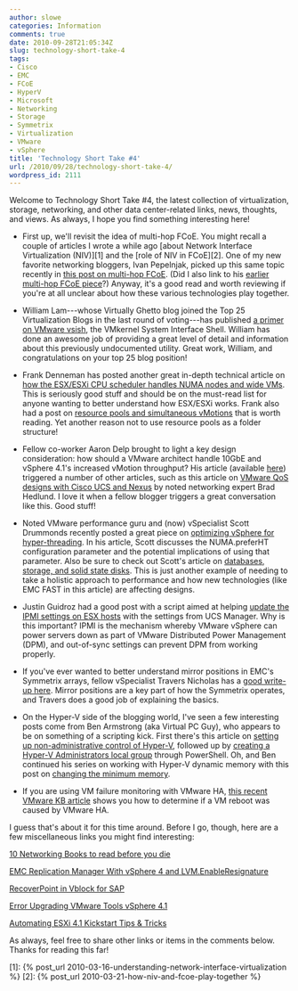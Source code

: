 ```yaml
---
author: slowe
categories: Information
comments: true
date: 2010-09-28T21:05:34Z
slug: technology-short-take-4
tags:
- Cisco
- EMC
- FCoE
- HyperV
- Microsoft
- Networking
- Storage
- Symmetrix
- Virtualization
- VMware
- vSphere
title: 'Technology Short Take #4'
url: /2010/09/28/technology-short-take-4/
wordpress_id: 2111
---
```


Welcome to Technology Short Take #4, the latest collection of virtualization, storage, networking, and other data center-related links, news, thoughts, and views. As always, I hope you find something interesting here!

* First up, we'll revisit the idea of multi-hop FCoE. You might recall a couple of articles I wrote a while ago [about Network Interface Virtualization (NIV)][1] and the [role of NIV in FCoE][2]. One of my new favorite networking bloggers, Ivan Pepelnjak, picked up this same topic recently in [this post on multi-hop FCoE](http://blog.ioshints.info/2010/09/multihop-fcoe-102-vnport-proxy-and-fip.html). (Did I also link to his [earlier multi-hop FCoE piece](http://blog.ioshints.info/2010/08/multihop-fcoe-101.html)?) Anyway, it's a good read and worth reviewing if you're at all unclear about how these various technologies play together.

* William Lam---whose Virtually Ghetto blog joined the Top 25 Virtualization Blogs in the last round of voting---has published [a primer on VMware vsish](http://www.virtuallyghetto.com/2010/08/what-is-vmware-vsish.html), the VMkernel System Interface Shell. William has done an awesome job of providing a great level of detail and information about this previously undocumented utility. Great work, William, and congratulations on your top 25 blog position!

* Frank Denneman has posted another great in-depth technical article on [how the ESX/ESXi CPU scheduler handles NUMA nodes and wide VMs](http://frankdenneman.nl/2010/09/esx-4-1-numa-scheduling/). This is seriously good stuff and should be on the must-read list for anyone wanting to better understand how ESX/ESXi works. Frank also had a post on [resource pools and simultaneous vMotions](http://frankdenneman.nl/2010/09/resource-pools-and-simultaneous-vmotions/) that is worth reading. Yet another reason not to use resource pools as a folder structure!

* Fellow co-worker Aaron Delp brought to light a key design consideration: how should a VMware architect handle 10GbE and vSphere 4.1's increased vMotion throughput? His article (available [here](http://blog.aarondelp.com/2010/09/keeping-vmotion-tiger-in-10gb-cage-part.html)) triggered a number of other articles, such as this article on [VMware QoS designs with Cisco UCS and Nexus](http://bradhedlund.com/2010/09/15/vmware-10ge-qos-designs-cisco-ucs-nexus/) by noted networking expert Brad Hedlund. I love it when a fellow blogger triggers a great conversation like this. Good stuff!

* Noted VMware performance guru and (now) vSpecialist Scott Drummonds recently posted a great piece on [optimizing vSphere for hyper-threading](http://vpivot.com/2010/09/13/optimizing-vsphere-for-hyper-threading/). In his article, Scott discusses the NUMA.preferHT configuration parameter and the potential implications of using that parameter. Also be sure to check out Scott's article on [databases, storage, and solid state disks](http://vpivot.com/2010/09/20/databases-storage-and-solid-state-disks/). This is just another example of needing to take a holistic approach to performance and how new technologies (like EMC FAST in this article) are affecting designs.

* Justin Guidroz had a good post with a script aimed at helping [update the IPMI settings on ESX hosts](http://geauxvirtual.wordpress.com/2010/09/20/working-with-ucs-and-vcenter-ipmi-settings/) with the settings from UCS Manager. Why is this important? IPMI is the mechanism whereby VMware vSphere can power servers down as part of VMware Distributed Power Management (DPM), and out-of-sync settings can prevent DPM from working properly.

* If you've ever wanted to better understand mirror positions in EMC's Symmetrix arrays, fellow vSpecialist Travers Nicholas has a [good write-up here](http://nickapedia.com/2010/09/21/dont-panic-mirror-positions/). Mirror positions are a key part of how the Symmetrix operates, and Travers does a good job of explaining the basics.

* On the Hyper-V side of the blogging world, I've seen a few interesting posts come from Ben Armstrong (aka Virtual PC Guy), who appears to be on something of a scripting kick. First there's this article on [setting up non-administrative control of Hyper-V](http://blogs.msdn.com/b/virtual_pc_guy/archive/2010/09/27/setting-up-non-administrative-control-of-hyper-v-through-powershell.aspx), followed up by [creating a Hyper-V Administrators local group](http://blogs.msdn.com/b/virtual_pc_guy/archive/2010/09/28/creating-a-hyper-v-administrators-local-group-through-powershell.aspx) through PowerShell. Oh, and Ben continued his series on working with Hyper-V dynamic memory with this post on [changing the minimum memory](http://blogs.msdn.com/b/virtual_pc_guy/archive/2010/09/15/scripting-dynamic-memory-part-5-changing-minimum-memory.aspx).

* If you are using VM failure monitoring with VMware HA, [this recent VMware KB article](http://kb.vmware.com/kb/1027734) shows you how to determine if a VM reboot was caused by VMware HA.

I guess that's about it for this time around. Before I go, though, here are a few miscellaneous links you might find interesting:

[10 Networking Books to read before you die](http://etherealmind.com/10-networking-books-to-read-before-you-die/)  

[EMC Replication Manager With vSphere 4 and LVM.EnableResignature](http://goingvirtual.wordpress.com/2009/09/26/emc-replication-manager-with-vsphere-4-and-lvm-enableresignature/)  

[RecoverPoint in Vblock for SAP](http://www.youtube.com/watch?v=volRHmsFM6g&feature=youtube_gdata)  

[Error Upgrading VMware Tools vSphere 4.1](http://kendrickcoleman.com/index.php?/Tech-Blog/error-upgrading-vmware-tools-vsphere-41.html)  

[Automating ESXi 4.1 Kickstart Tips & Tricks](http://www.virtuallyghetto.com/2010/09/automating-esxi-41-kickstart-tips.html)

As always, feel free to share other links or items in the comments below. Thanks for reading this far!

[1]: {% post_url 2010-03-16-understanding-network-interface-virtualization %}
[2]: {% post_url 2010-03-21-how-niv-and-fcoe-play-together %}

